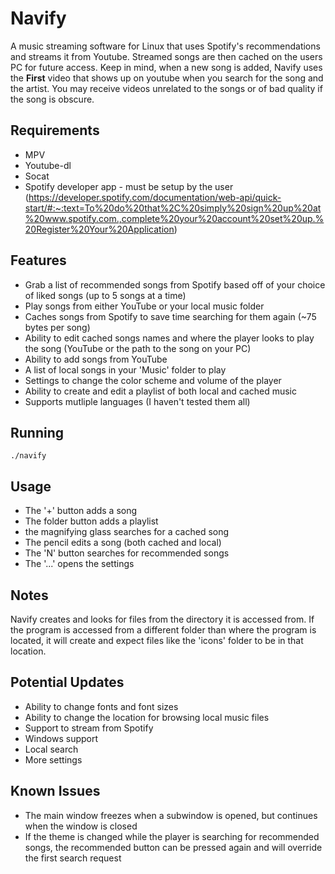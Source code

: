 # Navify
A music streaming software for Linux that uses Spotify's recommendations and streams it from Youtube. Streamed songs are then cached on the users PC for future access. Keep in mind, when a new song is added, Navify uses the **First** video that shows up on youtube when you search for the song and the artist. You may receive videos unrelated to the songs or of bad quality if the song is obscure.

Requirements
------------
- MPV
- Youtube-dl
- Socat
- Spotify developer app - must be setup by the user (https://developer.spotify.com/documentation/web-api/quick-start/#:~:text=To%20do%20that%2C%20simply%20sign%20up%20at%20www.spotify.com.,complete%20your%20account%20set%20up.%20Register%20Your%20Application)

Features
--------
- Grab a list of recommended songs from Spotify based off of your choice of liked songs (up to 5 songs at a time)
- Play songs from either YouTube or your local music folder
- Caches songs from Spotify to save time searching for them again (~75 bytes per song)
- Ability to edit cached songs names and where the player looks to play the song (YouTube or the path to the song on your PC)
- Ability to add songs from YouTube
- A list of local songs in your 'Music' folder to play
- Settings to change the color scheme and volume of the player
- Ability to create and edit a playlist of both local and cached music
- Supports mutliple languages (I haven't tested them all)

Running
-------
    ./navify
    
Usage
-----
- The '+' button adds a song
- The folder button adds a playlist
- the magnifying glass searches for a cached song
- The pencil edits a song (both cached and local)
- The 'N' button searches for recommended songs
- The  '...' opens the settings

Notes
-----
Navify creates and looks for files from the directory it is accessed from. If the program is accessed from a different folder than where the program is located, it will create and expect files like the 'icons' folder to be in that location. 

Potential Updates
-----------------
- Ability to change fonts and font sizes
- Ability to change the location for browsing local music files
- Support to stream from Spotify
- Windows support
- Local search
- More settings

Known Issues
------------
- The main window freezes when a subwindow is opened, but continues when the window is closed
- If the theme is changed while the player is searching for recommended songs, the recommended button can be pressed again and will override the first search request
